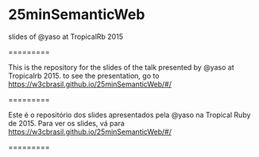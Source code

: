 # 25minSemanticWeb
slides of @yaso at TropicalRb 2015

=========

This is the repository for the slides of the talk presented by @yaso at Tropicalrb 2015.
to see the presentation, go to https://w3cbrasil.github.io/25minSemanticWeb/#/

=========


Este é o repositório dos slides apresentados pela @yaso na Tropical Ruby de 2015. 
Para ver os slides, vá para https://w3cbrasil.github.io/25minSemanticWeb/#/

=========

